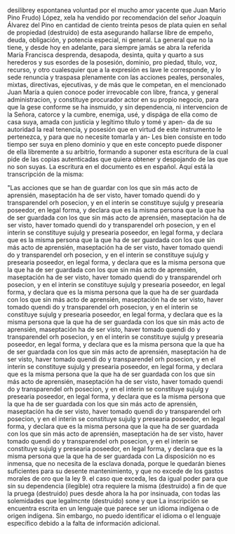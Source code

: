 desilibrey espontanea voluntad por el mucho amor yacente que
Juan Mario Pino
Frudo) López, xela ha vendido por recomendación del señor Joaquín Álvarez del Pino en cantidad de ciento treinta pesos de plata quien en señal de propiedad (destruído) de esta asegurando hallarse libre de empeño, deuda, obligación, y potencia especial, ni general.
La general que no la tiene, y desde hoy en adelante, para siempre jamás se abra la referida María Francisca desprenda, desapoda, desinta, quita y quarto a sus herederos y sus esordes de la posesión, dominio, pro
piedad, título, voz, recurso, y otro cualesquier que a la expresión es lave le corresponde, y lo sede renuncia y traspasa plenamente con las acciones peales, personales, mixtas, directivas, ejecutivas, y de más que le competan, en el mencionado Juan María a quien conoce
poder irrevocable con libre, franca, y general administracion, y
constituye procurador actor en su propio negocio, para que la gese
conforme se ha insmuido, y sin dependencia, ni intervencion de la
Señora, catorce y la cumbre, enemiga, usé, y dispága de ella como de casa suya, amada con justicia y legítimo título y tomé y apen- da de su autoridad la real tenencia, y posesión que en virtud de este instrumento le pertenezca, y para que no necesite tomarla y an-
Les bien consiste en todo tiempo ser suya en pleno dominio y que en este concepto puede disponer de ella libremente a su arbitrio, formando a suponer esta escritura de la cual pide de las copias autenticadas que quiera obtener y despojando de las que no son suyas.
La escritura en el documento es en español. Aquí está la transcripción de la misma:

"Las acciones que se han de guardar con los que sin más acto de aprensién, maseptación ha de ser visto, haver tomado quendi do y transparendel orh posecion, y en el interin se constituye sujulg y presearia poseedor, en legal forma, y declara que es la misma persona que la que ha de ser guardada con los que sin más acto de aprensién, maseptación ha de ser visto, haver tomado quendi do y transparendel orh posecion, y en el interin se constituye sujulg y presearia poseedor, en legal forma, y declara que es la misma persona que la que ha de ser guardada con los que sin más acto de aprensién, maseptación ha de ser visto, haver tomado quendi do y transparendel orh posecion, y en el interin se constituye sujulg y presearia poseedor, en legal forma, y declara que es la misma persona que la que ha de ser guardada con los que sin más acto de aprensién, maseptación ha de ser visto, haver tomado quendi do y transparendel orh posecion, y en el interin se constituye sujulg y presearia poseedor, en legal forma, y declara que es la misma persona que la que ha de ser guardada con los que sin más acto de aprensién, maseptación ha de ser visto, haver tomado quendi do y transparendel orh posecion, y en el interin se constituye sujulg y presearia poseedor, en legal forma, y declara que es la misma persona que la que ha de ser guardada con los que sin más acto de aprensién, maseptación ha de ser visto, haver tomado quendi do y transparendel orh posecion, y en el interin se constituye sujulg y presearia poseedor, en legal forma, y declara que es la misma persona que la que ha de ser guardada con los que sin más acto de aprensién, maseptación ha de ser visto, haver tomado quendi do y transparendel orh posecion, y en el interin se constituye sujulg y presearia poseedor, en legal forma, y declara que es la misma persona que la que ha de ser guardada con los que sin más acto de aprensién, maseptación ha de ser visto, haver tomado quendi do y transparendel orh posecion, y en el interin se constituye sujulg y presearia poseedor, en legal forma, y declara que es la misma persona que la que ha de ser guardada con los que sin más acto de aprensién, maseptación ha de ser visto, haver tomado quendi do y transparendel orh posecion, y en el interin se constituye sujulg y presearia poseedor, en legal forma, y declara que es la misma persona que la que ha de ser guardada con los que sin más acto de aprensién, maseptación ha de ser visto, haver tomado quendi do y transparendel orh posecion, y en el interin se constituye sujulg y presearia poseedor, en legal forma, y declara que es la misma persona que la que ha de ser guardada con
La disposición no es inmensa, que no necesita de la esclava donada, porque le quedarán bienes suficientes para su desente mantenimiento, y que no excede de los gastos morales de oro que la ley 9.
el caso que exceda, les da igual poder para que sin su dependencia (ilegible) otra requiere la misma (destruido) a fin de que la pruega (destruido) pues desde ahora la ha por insinuada, con todas las solemidades que legalmcnte (destruido) sone y que
La inscripción se encuentra escrita en un lenguaje que parece ser un idioma indígena o de origen indígena. Sin embargo, no puedo identificar el idioma o el lenguaje específico debido a la falta de información adicional.